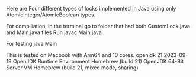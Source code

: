 Here are Four different types of locks implemented in Java using only AtomicInteger/AtomicBoolean types.

For compiliation, in the terminal go to folder that had both CustomLock.java and Main.java files 
Run 
javac Main.java 

For testing 
java Main <num Threads> <num Iterations>

This is tested on Macbook with Arm64 and 10 cores.
openjdk 21 2023-09-19
OpenJDK Runtime Environment Homebrew (build 21)
OpenJDK 64-Bit Server VM Homebrew (build 21, mixed mode, sharing)
